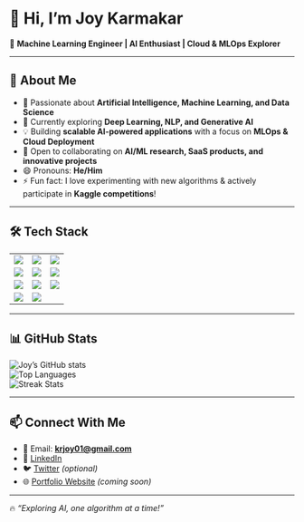 # 👋 Hi, I’m Joy Karmakar  

🎯 **Machine Learning Engineer | AI Enthusiast | Cloud & MLOps Explorer**  

---

## 🚀 About Me  
- 👀 Passionate about **Artificial Intelligence, Machine Learning, and Data Science**  
- 🌱 Currently exploring **Deep Learning, NLP, and Generative AI**  
- 💡 Building **scalable AI-powered applications** with a focus on **MLOps & Cloud Deployment**  
- 🤝 Open to collaborating on **AI/ML research, SaaS products, and innovative projects**  
- 😄 Pronouns: **He/Him**  
- ⚡ Fun fact: I love experimenting with new algorithms & actively participate in **Kaggle competitions**!  

---

## 🛠️ Tech Stack  


<table>
  <tr>
    <td><img src="https://img.shields.io/badge/Python-3776AB?style=for-the-badge&logo=python&logoColor=white"/></td>
    <td><img src="https://img.shields.io/badge/TensorFlow-FF6F00?style=for-the-badge&logo=tensorflow&logoColor=white"/></td>
    <td><img src="https://img.shields.io/badge/PyTorch-EE4C2C?style=for-the-badge&logo=pytorch&logoColor=white"/></td>
  </tr>
  <tr>
    <td><img src="https://img.shields.io/badge/Scikit--Learn-F7931E?style=for-the-badge&logo=scikit-learn&logoColor=white"/></td>
    <td><img src="https://img.shields.io/badge/OpenCV-5C3EE8?style=for-the-badge&logo=opencv&logoColor=white"/></td>
    <td><img src="https://img.shields.io/badge/Docker-2496ED?style=for-the-badge&logo=docker&logoColor=white"/></td>
  </tr>
  <tr>
    <td><img src="https://img.shields.io/badge/FastAPI-009688?style=for-the-badge&logo=fastapi&logoColor=white"/></td>
    <td><img src="https://img.shields.io/badge/Flask-000000?style=for-the-badge&logo=flask&logoColor=white"/></td>
    <td><img src="https://img.shields.io/badge/AWS-232F3E?style=for-the-badge&logo=amazon-aws&logoColor=white"/></td>
  </tr>
  <tr>
    <td><img src="https://img.shields.io/badge/GCP-4285F4?style=for-the-badge&logo=google-cloud&logoColor=white"/></td>
    <td><img src="https://img.shields.io/badge/Azure-0078D4?style=for-the-badge&logo=microsoft-azure&logoColor=white"/></td>
    <td></td>
  </tr>
</table>

---

## 📊 GitHub Stats  

![Joy’s GitHub stats](https://github-readme-stats.vercel.app/api?username=JoyKarmakar01&show_icons=true&theme=radical)  
![Top Languages](https://github-readme-stats.vercel.app/api/top-langs/?username=JoyKarmakar01&layout=compact&theme=radical)  
![Streak Stats](https://github-readme-streak-stats.herokuapp.com/?user=JoyKarmakar01&theme=radical)  

---

## 📫 Connect With Me  

- 📧 Email: **krjoy01@gmail.com**  
- 💼 [LinkedIn](https://www.linkedin.com/in/joy-k-2363b4355/)  
- 🐦 [Twitter](https://twitter.com/) *(optional)*  
- 🌐 [Portfolio Website](https://github.com/JoyKarmakar01) *(coming soon)*  

---

🔥 *“Exploring AI, one algorithm at a time!”*  
